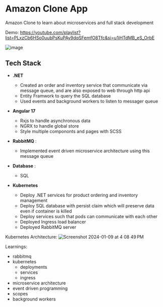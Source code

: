 # Amazon Clone App

Amazon Clone to learn about microservices and full stack development

Demo: https://youtube.com/playlist?list=PLxzCb6HSo0uubPsKuPAy9dqSFemfO8Tfc&si=u1iHTdMB_eS_OrbE

![image](https://github.com/sarbjot-14/amazon-clone/assets/38801533/d908b9ed-a618-4eaa-9c1b-3812db12f08a)

## Tech Stack
* **.NET** 
    * Created an order and inventory service that communicate via message queue, and are also exposed to web through http api
    * Entity Framwork to query the SQL database
    * Used events and background workers to listen to messager queue

* **Angular 17**
    * Rxjs to handle asynchronous data
    * NGRX to handle global store
    * Style multiple compononts and pages with SCSS
    
* **RabbitMQ** :
    * Implemented event driven microservice architecture using this message queue

* **Database** :
    * SQL
  
* **Kubernetes**
    * Deploy .NET services for product ordering and inventory management
    * Deploy SQL database with persist claim which will preserve data even if container is killed
    * Deploy services such that pods can communicate with each other
    * Deployed Ingress load balancer
    * Deployed RabbitMQ server
    

Kubernetes Architecture:
![Screenshot 2024-01-09 at 4 08 49 PM](https://github.com/sarbjot-14/amazon-clone/assets/38801533/b562ec54-648f-4e62-9c37-c20391ee8555)










Learnings:

- rabbitmq
- kubernetes
  - deployments
  - services
  - ingress
- microservice architecture
- event driven programming
- scopes
- background workers
